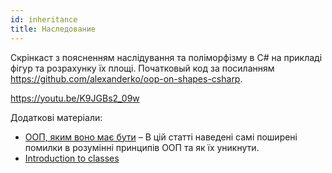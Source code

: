 ```yaml
---
id: inheritance
title: Наследование
---
```


Cкрінкаст з поясненням наслідування та поліморфізму в С# на прикладі фігур та розрахунку їх площі. Початковый код за посиланням https://github.com/alexanderko/oop-on-shapes-csharp. 

https://youtu.be/K9JGBs2_09w

Додаткові матеріали:
- [ООП, яким воно має бути](https://blog.interlink-ua.com/ооп-яким-воно-має-бути/) – В цій статті наведені самі поширені помилки в розумінні принципів ООП та як їх уникнути.
- [Introduction to classes](https://docs.microsoft.com/en-us/dotnet/csharp/tutorials/intro-to-csharp/introduction-to-classes)
